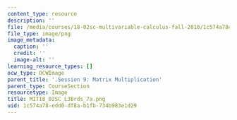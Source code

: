 ```yaml
---
content_type: resource
description: ''
file: /media/courses/18-02sc-multivariable-calculus-fall-2010/1c574a78edd0df8ab1fb734b983e1d29_MIT18_02SC_L3Brds_7a.png
file_type: image/png
image_metadata:
  caption: ''
  credit: ''
  image-alt: ''
learning_resource_types: []
ocw_type: OCWImage
parent_title: '.Session 9: Matrix Multiplication'
parent_type: CourseSection
resourcetype: Image
title: MIT18_02SC_L3Brds_7a.png
uid: 1c574a78-edd0-df8a-b1fb-734b983e1d29
---
```

